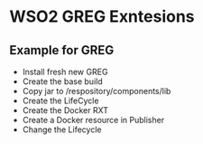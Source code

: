 # WSO2 GREG Exntesions
## Example for GREG
* Install fresh new GREG
* Create the base build
* Copy jar to /respository/components/lib
* Create the LifeCycle
* Create the Docker RXT
* Create a Docker resource in Publisher
* Change the Lifecycle 

